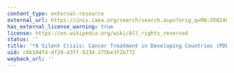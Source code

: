```yaml
---
content_type: external-resource
external_url: https://inis.iaea.org/search/search.aspx?orig_q=RN:35024620
has_external_license_warning: true
license: https://en.wikipedia.org/wiki/All_rights_reserved
status: ''
title: '*A Silent Crisis: Cancer Treatment in Developing Countries (PDF)*'
uid: c6b184f4-df20-43ff-923d-275be3f2b772
wayback_url: ''
---
```

